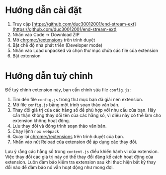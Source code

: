 # Hướng dẫn cài đặt

1. Truy cập [https://github.com/duc30012001/end-stream-ext](https://github.com/duc30012001/end-stream-ext)
2. Nhấn vào Code -> Download ZIP
3. Mở [chrome://extensions](chrome://extensions) trên trình duyệt
4. Bật chế độ nhà phát triển (Developer mode)
5. Nhấn vào Load unpacked và chọn thư mục chứa các file của extension
6. Bật extension

# Hướng dẫn tuỳ chỉnh

Để tuỳ chỉnh extension này, bạn cần chỉnh sửa file `config.js`:

1. Tìm đến file `config.js` trong thư mục bạn đã giải nén extension.
2. Mở file `config.js` bằng một trình soạn thảo văn bản.
3. Thay đổi giá trị của các hằng số để phù hợp với nhu cầu của bạn. Hãy cẩn thận không thay đổi tên của các hằng số, vì điều này có thể làm cho extension không hoạt động.
4. Lưu thay đổi và đóng trình soạn thảo văn bản.
5. Chạy lệnh `npx webpack`
6. Quay lại [chrome://extensions](chrome://extensions) trên trình duyệt của bạn.
7. Nhấn vào nút Reload của extension để áp dụng các thay đổi.

Lưu ý rằng các hằng số trong `content.js` điều khiển hành vi của extension. Việc thay đổi các giá trị này có thể thay đổi đáng kể cách hoạt động của extension. Luôn đảm bảo kiểm tra extension sau khi thực hiện bất kỳ thay đổi nào để đảm bảo nó vẫn hoạt động như mong đợi.
